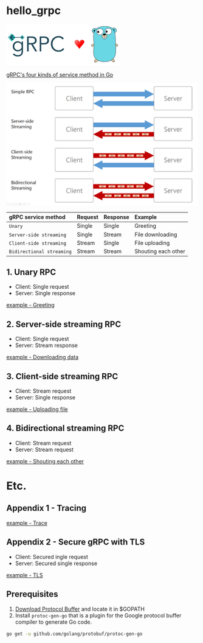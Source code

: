 # hello_grpc

![grpc.png](grpc.png)

[gRPC's four kinds of service method in Go](https://grpc.io/docs/guides/concepts/)

![4 kinds of service method](4-kinds-of-service-method-2.png)

|gRPC service method  | Request  | Response  |  Example |
|:---|:---|:---|:---|
| `Unary`| Single |  Single | Greeting|
| `Server-side streaming` | Single  | Stream  | File downloading|
| `Client-side streaming` | Stream  | Single  | File uploading|
| `Bidirectional streaming` | Stream | Stream  | Shouting each other|

## 1. Unary RPC

- Client: Single request
- Server: Single response

[example - Greeting](greeting)


## 2. Server-side streaming RPC

- Client: Single request
- Server: Stream response

[example - Downloading data](./download)


## 3. Client-side streaming RPC

- Client: Stream request
- Server: Single response

[example - Uploading file](./upload)


## 4. Bidirectional streaming RPC  

- Client: Stream request
- Server: Stream request

[example - Shouting each other](./referee)


# Etc.

## Appendix 1 - Tracing

[example - Trace](trace)

## Appendix 2 - Secure gRPC with TLS  

- Client: Secured ingle request
- Server: Secured single response

[example - TLS](tls)


## Prerequisites

1) [Download Protocol Buffer](https://github.com/protocolbuffers/protobuf/releases) and locate it in $GOPATH
2) Install `protoc-gen-go` that is a plugin for the Google protocol buffer compiler to generate Go code.

```sh
go get -u github.com/golang/protobuf/protoc-gen-go
``` 
    